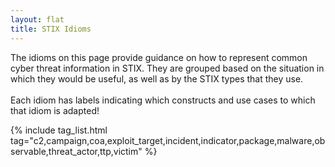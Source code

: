 ```yaml
---
layout: flat
title: STIX Idioms
---
```


<link href="/css/idioms.css" rel="stylesheet"/>

The idioms on this page provide guidance on how to represent common cyber threat
information in STIX. They are grouped based on the situation in which they would
be useful, as well as by the STIX types that they use.  
<br/>
<span class="alert alert-info">
	Each idiom has labels indicating which constructs and use cases to which that idiom is adapted!
</span>

<div class="row">
  <div class="col-md-12">
    {% include tag_list.html tag="c2,campaign,coa,exploit_target,incident,indicator,package,malware,observable,threat_actor,ttp,victim" %}
  </div>
</div>
